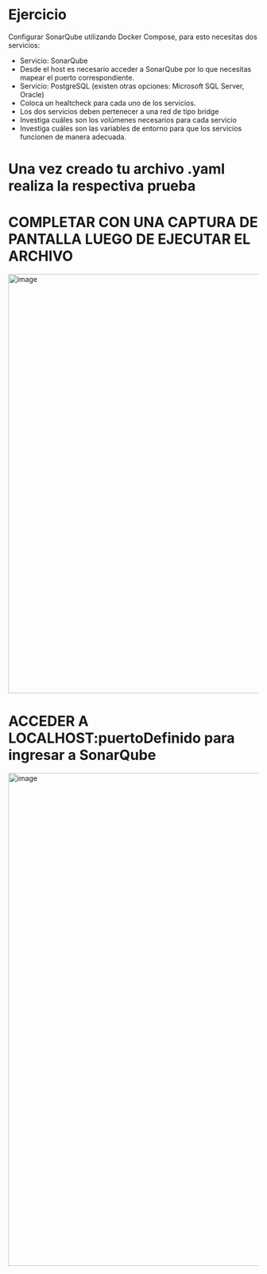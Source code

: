 # Ejercicio
Configurar SonarQube utilizando Docker Compose, para esto necesitas dos servicios:
- Servicio: SonarQube
- Desde el host es necesario acceder a SonarQube por lo que necesitas mapear el puerto correspondiente.
- Servicio: PostgreSQL (existen otras opciones: Microsoft SQL Server, Oracle)
- Coloca un healtcheck para cada uno de los servicios.
- Los dos servicios deben pertenecer a una red de tipo bridge
- Investiga cuáles son los volúmenes necesarios para cada servicio
- Investiga cuáles son las variables de entorno para que los servicios funcionen de manera adecuada.
  
# Una vez creado tu archivo .yaml realiza la respectiva prueba 
# COMPLETAR CON UNA CAPTURA DE PANTALLA LUEGO DE EJECUTAR EL ARCHIVO
<img width="1588" height="842" alt="image" src="https://github.com/user-attachments/assets/b37c1625-bad2-4528-8e81-9ace55571038" />

# ACCEDER A LOCALHOST:puertoDefinido para ingresar a SonarQube
<img width="1892" height="990" alt="image" src="https://github.com/user-attachments/assets/db9c0f11-e0cf-425d-9e9e-a213eb4426a7" />
